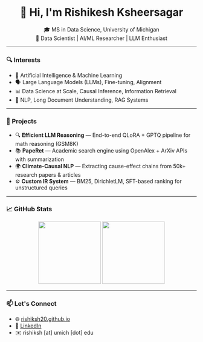 <h1 align="center">👋 Hi, I'm Rishikesh Ksheersagar</h1>

<p align="center">
  🎓 MS in Data Science, University of Michigan <br>
  🤖 Data Scientist | AI/ML Researcher | LLM Enthusiast
</p>

---

### 🔍 Interests

- 🧠 Artificial Intelligence & Machine Learning  
- 🗣️ Large Language Models (LLMs), Fine-tuning, Alignment  
- 📊 Data Science at Scale, Causal Inference, Information Retrieval  
- 🧾 NLP, Long Document Understanding, RAG Systems

---

### 🚀 Projects

- 🔍 **Efficient LLM Reasoning** — End-to-end QLoRA + GPTQ pipeline for math reasoning (GSM8K)  
- 📚 **PapeRet** — Academic search engine using OpenAlex + ArXiv APIs with summarization  
- 🌍 **Climate-Causal NLP** — Extracting cause-effect chains from 50k+ research papers & articles  
- ⚙️ **Custom IR System** — BM25, DirichletLM, SFT-based ranking for unstructured queries

---

### 📈 GitHub Stats

<p align="center">
  <img src="https://github-readme-stats.vercel.app/api?username=rishiksh20&show_icons=true&theme=default" height="165">
  <img src="https://github-readme-stats.vercel.app/api/top-langs/?username=rishiksh20&layout=compact" height="165">
</p>

---

### 📫 Let's Connect

- 🌐 [rishiksh20.github.io](https://rishiksh20.github.io)  
- 💼 [LinkedIn](https://www.linkedin.com/in/rishikeshksheersagar/)  
- ✉️ rishiksh [at] umich [dot] edu
